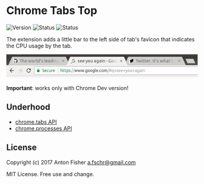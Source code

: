 # Chrome Tabs Top

![Version](https://img.shields.io/badge/version-1.0.0-green.svg)
![Status](https://img.shields.io/badge/status-alpha-red.svg)
![Status](https://img.shields.io/badge/chrome_version-dev_only-red.svg)

The extension adds a little bar to the left side of tab's favicon that indicates the CPU usage by the tab.

![Demo](https://raw.githubusercontent.com/antonfisher/chrome-tabs-top-ext/docs/images/demo-1.gif)

**Important**: works only with Chrome Dev version!

## Underhood

- [chrome.tabs API](https://developer.chrome.com/extensions/tabs)
- [chrome.processes API](https://developer.chrome.com/extensions/processes)

## License

Copyright (c) 2017 Anton Fisher <a.fschr@gmail.com>

MIT License. Free use and change.
